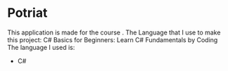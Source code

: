 # Potriat

This application is made for the course . The Language that I use to make this project: C# Basics for Beginners: Learn C# Fundamentals by Coding
The language I used is:

- C#
